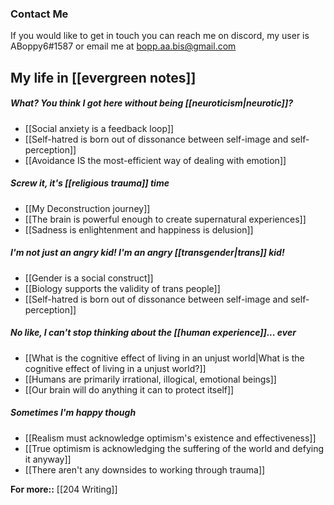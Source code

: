 ### Contact Me

If you would like to get in touch you can reach me on discord, my user is ABoppy6#1587 or email me at bopp.aa.bis@gmail.com

## My life in [[evergreen notes]]

##### What? You think I got here without being [[neuroticism|neurotic]]?

- [[Social anxiety is a feedback loop]]
- [[Self-hatred is born out of dissonance between self-image and self-perception]]
- [[Avoidance IS the most-efficient way of dealing with emotion]]

##### Screw it, it's [[religious trauma]] time

- [[My Deconstruction journey]]
- [[The brain is powerful enough to create supernatural experiences]]
- [[Sadness is enlightenment and happiness is delusion]]

##### I'm not just an angry kid! I'm an angry [[transgender|trans]] kid!

- [[Gender is a social construct]]
- [[Biology supports the validity of trans people]]
- [[Self-hatred is born out of dissonance between self-image and self-perception]]

##### No like, I can't stop thinking about the [[human experience]]... ever

- [[What is the cognitive effect of living in an unjust world|What is the cognitive effect of living in a unjust world?]]
- [[Humans are primarily irrational, illogical, emotional beings]]
- [[Our brain will do anything it can to protect itself]]

##### Sometimes I'm happy though

- [[Realism must acknowledge optimism's existence and effectiveness]]
- [[True optimism is acknowledging the suffering of the world and defying it anyway]]
- [[There aren't any downsides to working through trauma]]

**For more::** [[204 Writing]]

